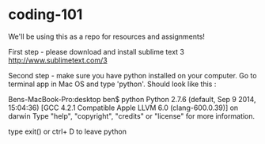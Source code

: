# coding-101

We'll be using this as a repo for resources and assignments!

First step -  please download and install  sublime text 3 http://www.sublimetext.com/3

Second step - make sure you have python installed on your computer. Go to terminal app in Mac OS and type 'python'. Should look like this :

Bens-MacBook-Pro:desktop ben$ python
Python 2.7.6 (default, Sep  9 2014, 15:04:36) 
[GCC 4.2.1 Compatible Apple LLVM 6.0 (clang-600.0.39)] on darwin
Type "help", "copyright", "credits" or "license" for more information.
>>> 

type exit() or ctrl+ D to leave python

